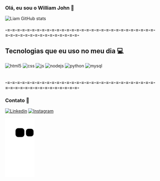 ### Olá, eu sou o William John 👋


![Liam GitHub stats](https://github-readme-stats.vercel.app/api?username=williamjohndias&show_icons=true&theme=dracula&count_private=true)

#### -=-=-=-=-=-=-=-=-=-=-=-=-=-=-=-=-=-=-=-=-=-=-=-=-=-=-=-=-=-=-=-=-=-=-=-=-=-=-=-=-=-=-=-=-=-

## Tecnologias que eu uso no meu dia 💻 

<div style="display: inline_block">
  <img align="center" alt="html5" src="https://img.shields.io/badge/HTML5-E34F26?style=for-the-badge&logo=html5&logoColor=white" />
  <img align="center" alt="css" src="https://img.shields.io/badge/CSS3-1572B6?style=for-the-badge&logo=css3&logoColor=white" />
  <img align="center" alt="js" src="https://img.shields.io/badge/JavaScript-F7DF1E?style=for-the-badge&logo=javascript&logoColor=black" />
  <img align="center" alt="nodejs" src="https://img.shields.io/badge/Node.js-43853D?style=for-the-badge&logo=node.js&logoColor=white" />
  <img align="center" alt="python" src="https://img.shields.io/badge/Python-14354C?style=for-the-badge&logo=python&logoColor=white" />
  <img align="center" alt="mysql" src="https://img.shields.io/badge/MySQL-00000F?style=for-the-badge&logo=mysql&logoColor=white" />
</div><br/>

#### -=-=-=-=-=-=-=-=-=-=-=-=-=-=-=-=-=-=-=-=-=-=-=-=-=-=-=-=-=-=-=-=-=-=-=-=-=-=-=-=-=-=-=-=-=-

### Contato 📱
[![Linkedin](https://img.shields.io/badge/LinkedIn-0077B5?style=for-the-badge&logo=linkedin&logoColor=white)](https://www.linkedin.com/in/williamjohndias/)
[![Instagram](https://img.shields.io/badge/Instagram-E4405F?style=for-the-badge&logo=instagram&logoColor=white)](https://instagram.com/williamjohndias)

 ![Snake animation](https://github.com/williamjohndias/williamjohndias/blob/output/github-contribution-grid-snake.svg)


